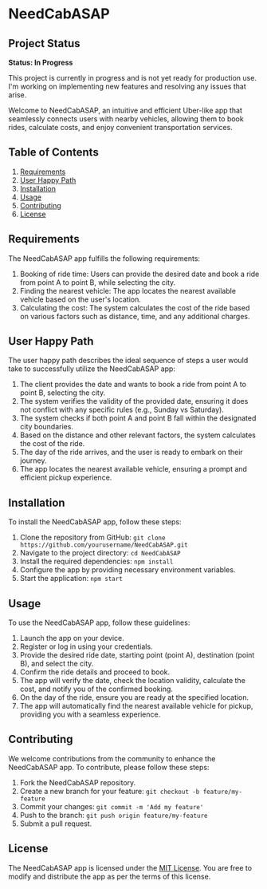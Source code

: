# NeedCabASAP

## Project Status

**Status: In Progress**

This project is currently in progress and is not yet ready for production use. I'm working on implementing new features and resolving any issues that arise. 


Welcome to NeedCabASAP, an intuitive and efficient Uber-like app that seamlessly connects users with nearby vehicles, allowing them to book rides, calculate costs, and enjoy convenient transportation services.

## Table of Contents
1. [Requirements](#requirements)
2. [User Happy Path](#user-happy-path)
3. [Installation](#installation)
4. [Usage](#usage)
5. [Contributing](#contributing)
6. [License](#license)

## Requirements
The NeedCabASAP app fulfills the following requirements:
1. Booking of ride time: Users can provide the desired date and book a ride from point A to point B, while selecting the city.
2. Finding the nearest vehicle: The app locates the nearest available vehicle based on the user's location.
3. Calculating the cost: The system calculates the cost of the ride based on various factors such as distance, time, and any additional charges.

## User Happy Path
The user happy path describes the ideal sequence of steps a user would take to successfully utilize the NeedCabASAP app:
1. The client provides the date and wants to book a ride from point A to point B, selecting the city.
2. The system verifies the validity of the provided date, ensuring it does not conflict with any specific rules (e.g., Sunday vs Saturday).
3. The system checks if both point A and point B fall within the designated city boundaries.
4. Based on the distance and other relevant factors, the system calculates the cost of the ride.
5. The day of the ride arrives, and the user is ready to embark on their journey.
6. The app locates the nearest available vehicle, ensuring a prompt and efficient pickup experience.

## Installation
To install the NeedCabASAP app, follow these steps:
1. Clone the repository from GitHub: `git clone https://github.com/yourusername/NeedCabASAP.git`
2. Navigate to the project directory: `cd NeedCabASAP`
3. Install the required dependencies: `npm install`
4. Configure the app by providing necessary environment variables.
5. Start the application: `npm start`

## Usage
To use the NeedCabASAP app, follow these guidelines:
1. Launch the app on your device.
2. Register or log in using your credentials.
3. Provide the desired ride date, starting point (point A), destination (point B), and select the city.
4. Confirm the ride details and proceed to book.
5. The app will verify the date, check the location validity, calculate the cost, and notify you of the confirmed booking.
6. On the day of the ride, ensure you are ready at the specified location.
7. The app will automatically find the nearest available vehicle for pickup, providing you with a seamless experience.

## Contributing
We welcome contributions from the community to enhance the NeedCabASAP app. To contribute, please follow these steps:
1. Fork the NeedCabASAP repository.
2. Create a new branch for your feature: `git checkout -b feature/my-feature`
3. Commit your changes: `git commit -m 'Add my feature'`
4. Push to the branch: `git push origin feature/my-feature`
5. Submit a pull request.

## License
The NeedCabASAP app is licensed under the [MIT License](https://opensource.org/licenses/MIT). You are free to modify and distribute the app as per the terms of this license.
